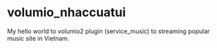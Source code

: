 # volumio_nhaccuatui
My hello world to volumio2 plugin (service_music) to streaming popular music site in Vietnam.
